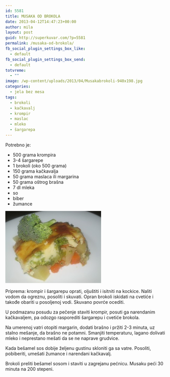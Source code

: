 ```yaml
---
id: 5581
title: MUSAKA OD BROKOLA
date: 2013-04-12T14:47:23+00:00
author: mila
layout: post
guid: http://superkuvar.com/?p=5581
permalink: /musaka-od-brokola/
fb_social_plugin_settings_box_like:
  - default
fb_social_plugin_settings_box_send:
  - default
totvreme:
  - ""
image: /wp-content/uploads/2013/04/Musakabrokoli-940x198.jpg
categories:
  - jela bez mesa
tags:
  - brokoli
  - kačkavalj
  - krompir
  - maslac
  - mleko
  - šargarepa
---
```

Potrebno je:

  * 500 grama krompira
  * 3-4 šargarepe
  * 1 brokoli (oko 500 grama)
  * 150 grama kačkavalja
  * 50 grama maslaca ili margarina
  * 50 grama oštrog brašna
  * 7 dl mleka
  * so
  * biber
  * žumance

<img class="alignnone size-medium wp-image-5582" src="/wp-content/uploads/2013/04/Musakabrokoli-300x225.jpg" alt="Musakabrokoli" width="300" height="225" /> 

Priprema: krompir i šargarepu oprati, oljuštiti i isitniti na kockice. Naliti vodom da ogreznu, posoliti i skuvati. Opran brokoli iskidati na cvetiće i takođe obariti u posoljenoj vodi. Skuvano povrće ocediti.

U podmazanu posudu za pečenje staviti krompir, posuti ga narendanim kačkavaljem, pa odozgo rasporediti šargarepu i cvetiće brokola.

Na umerenoj vatri otopiti margarin, dodati brašno i pržiti 2-3 minuta, uz stalno mešanje, da brašno ne potamni. Smanjiti temperaturu, lagano dolivati mleko i neprestano mešati da se ne naprave grudvice.

Kada bešamel sos dobije željenu gustinu skloniti ga sa vatre. Posoliti, pobiberiti, umešati žumance i narendani kačkavalj.

Brokoli preliti bešamel sosom i staviti u zagrejanu pećnicu. Musaku peći 30 minuta na 200 stepeni.